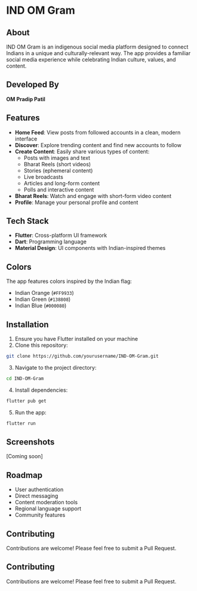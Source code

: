 # IND OM Gram

## About
IND OM Gram is an indigenous social media platform designed to connect Indians in a unique and culturally-relevant way. The app provides a familiar social media experience while celebrating Indian culture, values, and content.

## Developed By
**OM Pradip Patil**

## Features

- **Home Feed**: View posts from followed accounts in a clean, modern interface
- **Discover**: Explore trending content and find new accounts to follow
- **Create Content**: Easily share various types of content:
  - Posts with images and text
  - Bharat Reels (short videos)
  - Stories (ephemeral content)
  - Live broadcasts
  - Articles and long-form content
  - Polls and interactive content
- **Bharat Reels**: Watch and engage with short-form video content
- **Profile**: Manage your personal profile and content

## Tech Stack

- **Flutter**: Cross-platform UI framework
- **Dart**: Programming language
- **Material Design**: UI components with Indian-inspired themes

## Colors

The app features colors inspired by the Indian flag:
- Indian Orange (`#FF9933`)
- Indian Green (`#138808`)
- Indian Blue (`#000080`)

## Installation

1. Ensure you have Flutter installed on your machine
2. Clone this repository:
```bash
git clone https://github.com/yourusername/IND-OM-Gram.git
```
3. Navigate to the project directory:
```bash
cd IND-OM-Gram
```
4. Install dependencies:
```bash
flutter pub get
```
5. Run the app:
```bash
flutter run
```

## Screenshots

[Coming soon]

## Roadmap

- User authentication
- Direct messaging
- Content moderation tools
- Regional language support
- Community features

## Contributing

Contributions are welcome! Please feel free to submit a Pull Request.

## Contributing

Contributions are welcome! Please feel free to submit a Pull Request.

